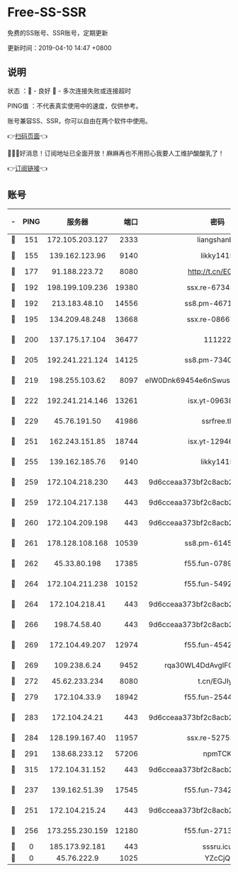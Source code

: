 # Free-SS-SSR

免费的SS账号、SSR账号，定期更新

更新时间：2019-04-10 14:47 +0800

## 说明

状态     ：🙂 - 良好 🙁 - 多次连接失败或连接超时

PING值   ：不代表真实使用中的速度，仅供参考。

账号兼容SS、SSR，你可以自由在两个软件中使用。

👉[扫码页面](https://liesauer.github.io/Free-SS-SSR/)👈

🎉🎉🎉好消息！订阅地址已全面开放！麻麻再也不用担心我要人工维护酸酸乳了！

👉[订阅链接](https://www.liesauer.net/yogurt/subscribe?ACCESS_TOKEN=DAYxR3mMaZAsaqUb)👈

## 账号

|-|PING|服务器|端口|密码|加密方式|区域|
|:----:|:----:|:-----:|-----:|:----:|:----:|:----:|
|🙂|151|172.105.203.127|2333|liangshanbo|chacha20|JP|
|🙂|155|139.162.123.96|9140|likky1415|aes-256-cfb|JP|
|🙂|177|91.188.223.72|8080|http://t.cn/EGJIyrl|rc4-md5|RU|
|🙂|192|198.199.109.236|19380|ssx.re-67345010|aes-256-cfb|US|
|🙂|192|213.183.48.10|14556|ss8.pm-46715191|rc4-md5|RU|
|🙂|195|134.209.48.248|13668|ssx.re-08667439|aes-256-cfb|US|
|🙂|200|137.175.17.104|36477|111222|aes-256-cfb|US|
|🙂|205|192.241.221.124|14125|ss8.pm-73400574|aes-256-cfb|US|
|🙂|219|198.255.103.62|8097|eIW0Dnk69454e6nSwuspv9DmS201tQ0D|aes-256-cfb|US|
|🙂|222|192.241.214.146|13261|isx.yt-09638274|aes-256-cfb|US|
|🙂|229|45.76.191.50|41986|ssrfree.tk|aes-256-cfb|SG|
|🙂|251|162.243.151.85|18744|isx.yt-12946786|aes-256-cfb|US|
|🙂|255|139.162.185.76|9140|likky1415|aes-256-cfb|DE|
|🙂|259|172.104.218.230|443|9d6cceaa373bf2c8acb22e60b6a58be6|aes-256-cfb|US|
|🙂|259|172.104.217.138|443|9d6cceaa373bf2c8acb22e60b6a58be6|aes-256-cfb|US|
|🙂|260|172.104.209.198|443|9d6cceaa373bf2c8acb22e60b6a58be6|aes-256-cfb|US|
|🙂|261|178.128.108.168|10539|ss8.pm-61451239|aes-256-cfb|SG|
|🙂|262|45.33.80.198|17385|f55.fun-07896387|aes-256-cfb|US|
|🙂|264|172.104.211.238|10152|f55.fun-54923385|aes-256-cfb|US|
|🙂|264|172.104.218.41|443|9d6cceaa373bf2c8acb22e60b6a58be6|aes-256-cfb|US|
|🙂|266|198.74.58.40|443|9d6cceaa373bf2c8acb22e60b6a58be6|aes-256-cfb|US|
|🙂|269|172.104.49.207|12974|f55.fun-45425940|aes-256-cfb|SG|
|🙂|269|109.238.6.24|9452|rqa30WL4DdAvgIFG6Fs3znzTa|aes-256-cfb|FR|
|🙂|272|45.62.233.234|8080|t.cn/EGJIyrl|rc4-md5|CA|
|🙂|279|172.104.33.9|18942|f55.fun-25441052|aes-256-cfb|SG|
|🙂|283|172.104.24.21|443|9d6cceaa373bf2c8acb22e60b6a58be6|aes-256-cfb|US|
|🙂|284|128.199.167.40|11957|ssx.re-52753780|aes-256-cfb|SG|
|🙂|291|138.68.233.12|57206|npmTCK|rc4-md5|US|
|🙂|315|172.104.31.152|443|9d6cceaa373bf2c8acb22e60b6a58be6|aes-256-cfb|US|
|🙂|237|139.162.51.39|17545|f55.fun-73422177|aes-256-cfb|SG|
|🙂|251|172.104.215.24|443|9d6cceaa373bf2c8acb22e60b6a58be6|aes-256-cfb|US|
|🙂|256|173.255.230.159|12180|f55.fun-27131097|aes-256-cfb|US|
|🙁|0|185.173.92.181|443|sssru.icu|rc4-md5|RU|
|🙁|0|45.76.222.9|1025|YZcCjQ|rc4-md5|JP|
